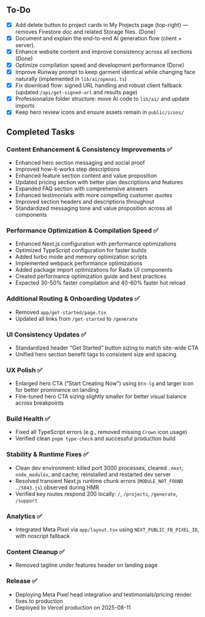 ## To‑Do

- [x] Add delete button to project cards in My Projects page (top-right) — removes Firestore doc and related Storage files. (Done)
- [x] Document and explain the end-to-end AI generation flow (client + server).
- [x] Enhance website content and improve consistency across all sections (Done)
- [x] Optimize compilation speed and development performance (Done)
- [x] Improve Runway prompt to keep garment identical while changing face naturally (implemented in `lib/ai/openai.ts`)
- [x] Fix download flow: signed URL handling and robust client fallback (updated `/api/get-signed-url` and results page)
- [x] Professionalize folder structure: move AI code to `lib/ai/` and update imports
- [x] Keep hero review icons and ensure assets remain in `public/icons/`

## Completed Tasks

### Content Enhancement & Consistency Improvements ✅
- Enhanced hero section messaging and social proof
- Improved how-it-works step descriptions
- Enhanced feature section content and value proposition
- Updated pricing section with better plan descriptions and features
- Expanded FAQ section with comprehensive answers
- Enhanced testimonials with more compelling customer quotes
- Improved section headers and descriptions throughout
- Standardized messaging tone and value proposition across all components

### Performance Optimization & Compilation Speed ✅
- Enhanced Next.js configuration with performance optimizations
- Optimized TypeScript configuration for faster builds
- Added turbo mode and memory optimization scripts
- Implemented webpack performance optimizations
- Added package import optimizations for Radix UI components
- Created performance optimization guide and best practices
- Expected 30-50% faster compilation and 40-60% faster hot reload

### Additional Routing & Onboarding Updates ✅
- Removed `app/get-started/page.tsx`
- Updated all links from `/get-started` to `/generate`

### UI Consistency Updates ✅
- Standardized header "Get Started" button sizing to match site-wide CTA
- Unified hero section benefit tags to consistent size and spacing

### UX Polish ✅
- Enlarged hero CTA (“Start Creating Now”) using `btn-lg` and larger icon for better prominence on landing
- Fine-tuned hero CTA sizing slightly smaller for better visual balance across breakpoints

### Build Health ✅
- Fixed all TypeScript errors (e.g., removed missing `Crown` icon usage)
- Verified clean `pnpm type-check` and successful production build

### Stability & Runtime Fixes ✅
- Clean dev environment: killed port 3000 processes, cleared `.next`, `node_modules`, and cache; reinstalled and restarted dev server
- Resolved transient Next.js runtime chunk errors (`MODULE_NOT_FOUND ./5843.js`) observed during HMR
- Verified key routes respond 200 locally: `/`, `/projects`, `/generate`, `/support`

### Analytics ✅
- Integrated Meta Pixel via `app/layout.tsx` using `NEXT_PUBLIC_FB_PIXEL_ID`, with noscript fallback

### Content Cleanup ✅
- Removed tagline under features header on landing page

### Release ✅
- Deploying Meta Pixel head integration and testimonials/pricing render fixes to production
- Deployed to Vercel production on 2025-08-11


